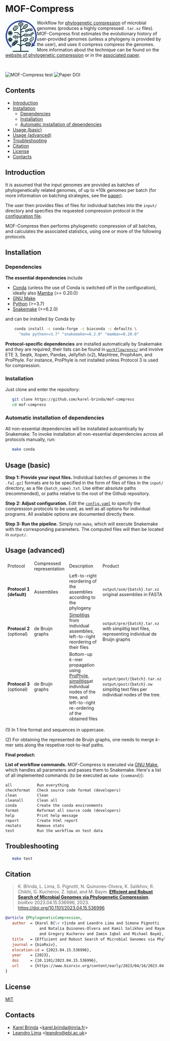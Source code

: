 # MOF-Compress

<p>
<img src="docs/logo.png" align="left" style="width:100px;" />
Workflow for <a href="http://brinda.eu/mof">phylogenetic compression</a>
of microbial genomes (produces a highly compressed <code>.tar.xz</code> files).
MOF-Compress first estimates the evolutionary history
of user-provided genomes
(unless a phylogeny is provided by the user),
and uses it compress compress the genomes.
More information about the technique can be found
on the <a href="http://brinda.eu/mof">website of phylogenetic compression</a>
or in the <a href="http://doi.org/10.1101/2023.04.15.536996">associated paper</a>.
</p>
<br />

![MOF-Compress test](https://github.com/karel-brinda/mof-compress/actions/workflows/main.yaml/badge.svg)
![Paper DOI](https://zenodo.org/badge/DOI/10.1101/2023.04.15.536996.svg)

<h2>Contents</h2>

<!-- vim-markdown-toc GFM -->

* [Introduction](#introduction)
* [Installation](#installation)
  * [Dependencies](#dependencies)
  * [Installation](#installation-1)
  * [Automatic installation of dependencies](#automatic-installation-of-dependencies)
* [Usage (basic)](#usage-basic)
* [Usage (advanced)](#usage-advanced)
* [Troubleshooting](#troubleshooting)
* [Citation](#citation)
* [License](#license)
* [Contacts](#contacts)

<!-- vim-markdown-toc -->


## Introduction

It is assumed that the input genomes are provided as batches of
phylogenetically related genomes, of up to ≈10k genomes per batch
(for more information on batching strategies,
see the [paper](http://doi.org/10.1101/2023.04.15.536996)).

The user then provides files of files for individual batches
into the `input/` directory
and specifies the requested compression protocol in the
[configuration file](config.yaml).

MOF-Compress then performs phylogenetic compression of all batches,
and calculates the associated statistics, using one or more of the following protocols.




## Installation

### Dependencies

**The essential dependencies** include

* [Conda](https://docs.conda.io/en/latest/miniconda.html) (unless the use of Conda is switched off in the configuration), ideally also [Mamba](https://mamba.readthedocs.io/) (>= 0.20.0)
* [GNU Make](https://www.gnu.org/software/make/)
* [Python](https://www.python.org/) (>=3.7)
* [Snakemake](https://snakemake.github.io) (>=6.2.0)

and can be installed by Conda by
```bash
    conda install -c conda-forge -c bioconda -c defaults \
      "make python>=3.7" "snakemake>=6.2.0" "mamba>=0.20.0"
```

**Protocol-specific dependencies** are installed automatically by
Snakemake and they are required;
their lists can be found in [`workflow/envs/`](workflow/envs/)
and involve ETE 3, Seqtk, Xopen, Pandas, Jellyfish (v2),
Mashtree, ProphAsm, and ProPhyle. For instance, ProPhyle is
not installed unless Protocol 3 is used for compression.


### Installation

Just clone and enter the repository:

```bash
   git clone https://github.com/karel-brinda/mof-compress
   cd mof-compress
```

### Automatic installation of dependencies

All non-essential dependencies will be installated autoamtically
by Snakemake. To invoke installation all non-essential dependencies across
all protocols manually, run:

```bash
   make conda
```


## Usage (basic)

**Step 1: Provide your input files.**
Individual batches of genomes in the `.fa[.gz]` formats are to be specified
in the form of files of files in the `input/` directory,
as a file `{batch_name}.txt`. Use either absolute paths (recommended),
or paths relative to the root of the Github repository.


**Step 2: Adjust configuration.**
Edit the [`config.yaml`](config.yaml) to specify the compression protocols to be used, as well as all options for individual programs.
All available options are documented directly there.

**Step 3: Run the pipeline.**
Simply run `make`, which will execute Snakemake with the corresponding parameters. The computed files will then be located in `output/`.



## Usage (advanced)


<table>

<thead>
  <td>Protocol
  <td>Compressed representation
  <td>Description
  <td>Product


<tr>

  <td>
    <b>Protocol&nbsp;1<br />
    (default)</b>

  <td>
    Assemblies

  <td>
    Left-to-right reordering of the assemblies according to the phylogeny

  <td>
    <code>output/asm/{batch}.tar.xz</code><br/>
    original assemblies in FASTA


<tr>

  <td>
    <b>Protocol&nbsp;2</b><br />
    (optional)

  <td>
    de Bruijn graphs

  <td>
    <a href="https://doi.org/10.1186/s13059-021-02297-z">Simplitigs</a>
    from individual assemblies, left-to-right reordering of their files

  <td>
    <code>output/pre/{batch}.tar.xz</code><br/>
    with simplitig text files,
    representing individual de Bruijn graphs


<tr>

  <td>
    <b>Protocol&nbsp;3</b><br />
    (optional)

  <td>
    de Bruijn graphs

  <td>
    Bottom-up <i>k</i>-mer propagation using <a href="http://prophyle.github.io">ProPhyle</a>,
    <a href="https://doi.org/10.1186/s13059-021-02297-z">simplitigs</a>at individual nodes of the tree,
    and left-to-right re-ordering of the obtained files

  <td>
    <code>output/post/{batch}.tar.xz</code><br/>
    <code>output/post/{batch}.nw</code><br/>
    simplitig text files per individual nodes of the tree.

</table>


(1) In 1 line format and sequences in uppercase.

(2) For obtaining the represented de Bruijn graphs,
  one needs to merge <i>k</i>-mer sets along
  the respetive root-to-leaf paths.



**Final product:**



**List of workflow commands.**
MOF-Compress is executed via [GNU Make](https://www.gnu.org/software/make/), which handles all parameters and passes them to Snakemake.
Here's a list of all implemented commands (to be executed as `make {command}`):


```
all           Run everything
checkformat   Check source code format (developers)
clean         Clean
cleanall      Clean all
conda         Create the conda environments
format        Reformat all source code (developers)
help          Print help message
report        Create html report
rmstats       Remove stats
test          Run the workflow on test data
```

## Troubleshooting

```bash
   make test
```


## Citation

> K. Břinda, L. Lima, S. Pignotti, N. Quinones-Olvera, K. Salikhov, R. Chikhi, G. Kucherov, Z. Iqbal, and M. Baym. **[Efficient and Robust Search of Microbial Genomes via Phylogenetic Compression](https://doi.org/10.1101/2023.04.15.536996).** *bioRxiv* 2023.04.15.536996, 2023. https://doi.org/10.1101/2023.04.15.536996

```bibtex
@article {PhylogeneticCompression,
   author  = {Karel B{\v r}inda and Leandro Lima and Simone Pignotti
               and Natalia Quinones-Olvera and Kamil Salikhov and Rayan Chikhi
               and Gregory Kucherov and Zamin Iqbal and Michael Baym},
   title   = {Efficient and Robust Search of Microbial Genomes via Phylogenetic Compression},
   journal = {bioRxiv},
   elocation-id = {2023.04.15.536996},
   year    = {2023},
   doi     = {10.1101/2023.04.15.536996},
   url     = {https://www.biorxiv.org/content/early/2023/04/16/2023.04.15.536996}
}
```


## License

[MIT](https://github.com/karel-brinda/mof-search/blob/master/LICENSE)

## Contacts

* [Karel Brinda](http://karel-brinda.github.io) \<karel.brinda@inria.fr\>
* [Leandro Lima](https://github.com/leoisl) \<leandro@ebi.ac.uk\>

